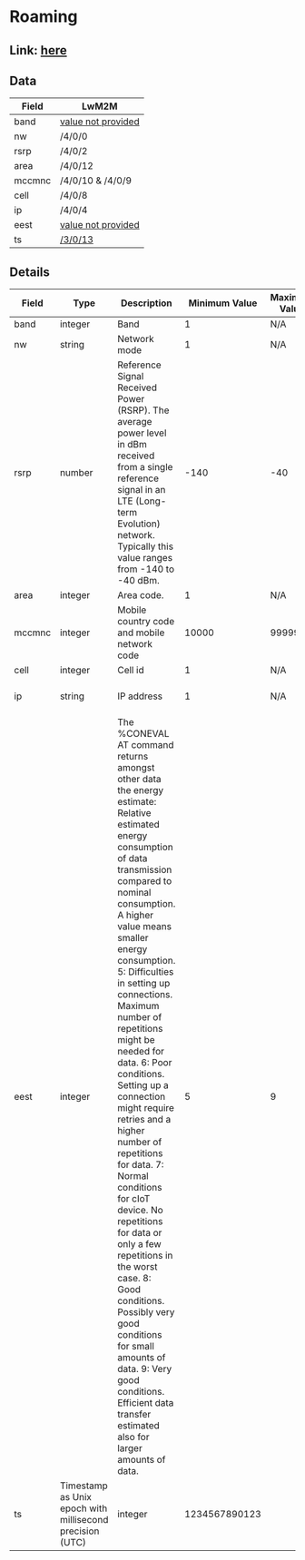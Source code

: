 # Roaming

## Link: [here](https://github.com/NordicSemiconductor/asset-tracker-cloud-docs/blob/saga/docs/cloud-protocol/Reported.ts)

## Data

| Field  | LwM2M                                                                              |
| ------ | ---------------------------------------------------------------------------------- |
| band   | [value not provided](../adr/004-nrf-asset-tracker-reported-values-not-provided.md) |
| nw     | /4/0/0                                                                             |
| rsrp   | /4/0/2                                                                             |
| area   | /4/0/12                                                                            |
| mccmnc | /4/0/10 & /4/0/9                                                                   |
| cell   | /4/0/8                                                                             |
| ip     | /4/0/4                                                                             |
| eest   | [value not provided](../adr/004-nrf-asset-tracker-reported-values-not-provided.md) |
| ts     | [/3/0/13](../adr/010-roam-timestamp-not-supported-by-lwm2m.md)                     |

## Details

| Field  | Type                                                     | Description                                                                                                                                                                                                                                                                                                                                                                                                                                                                                                                                                                                                                                                                                                                | Minimum Value | Maximum Value | Examples                                                                                  | Required |
| ------ | -------------------------------------------------------- | -------------------------------------------------------------------------------------------------------------------------------------------------------------------------------------------------------------------------------------------------------------------------------------------------------------------------------------------------------------------------------------------------------------------------------------------------------------------------------------------------------------------------------------------------------------------------------------------------------------------------------------------------------------------------------------------------------------------------- | ------------- | ------------- | ----------------------------------------------------------------------------------------- | -------- |
| band   | integer                                                  | Band                                                                                                                                                                                                                                                                                                                                                                                                                                                                                                                                                                                                                                                                                                                       | 1             | N/A           | 3                                                                                         | No       |
| nw     | string                                                   | Network mode                                                                                                                                                                                                                                                                                                                                                                                                                                                                                                                                                                                                                                                                                                               | 1             | N/A           | "LTE-M", "NB-IoT"                                                                         | Yes      |
| rsrp   | number                                                   | Reference Signal Received Power (RSRP). The average power level in dBm received from a single reference signal in an LTE (Long-term Evolution) network. Typically this value ranges from -140 to -40 dBm.                                                                                                                                                                                                                                                                                                                                                                                                                                                                                                                  | -140          | -40           | -97, -104                                                                                 | Yes      |
| area   | integer                                                  | Area code.                                                                                                                                                                                                                                                                                                                                                                                                                                                                                                                                                                                                                                                                                                                 | 1             | N/A           | 12                                                                                        | Yes      |
| mccmnc | integer                                                  | Mobile country code and mobile network code                                                                                                                                                                                                                                                                                                                                                                                                                                                                                                                                                                                                                                                                                | 10000         | 999999        | 24202, 310410                                                                             | Yes      |
| cell   | integer                                                  | Cell id                                                                                                                                                                                                                                                                                                                                                                                                                                                                                                                                                                                                                                                                                                                    | 1             | N/A           | 33703719                                                                                  | Yes      |
| ip     | string                                                   | IP address                                                                                                                                                                                                                                                                                                                                                                                                                                                                                                                                                                                                                                                                                                                 | 1             | N/A           | "10.81.183.99", "2001:0db8:85a3:0000:0000:8a2e:0370:7334", "2001:db8:85a3::8a2e:370:7334" | Yes      |
| eest   | integer                                                  | The %CONEVAL AT command returns amongst other data the energy estimate: Relative estimated energy consumption of data transmission compared to nominal consumption. A higher value means smaller energy consumption. 5: Difficulties in setting up connections. Maximum number of repetitions might be needed for data. 6: Poor conditions. Setting up a connection might require retries and a higher number of repetitions for data. 7: Normal conditions for cIoT device. No repetitions for data or only a few repetitions in the worst case. 8: Good conditions. Possibly very good conditions for small amounts of data. 9: Very good conditions. Efficient data transfer estimated also for larger amounts of data. | 5             | 9             | 5, 7                                                                                      | No       |
| ts     | Timestamp as Unix epoch with millisecond precision (UTC) | integer                                                                                                                                                                                                                                                                                                                                                                                                                                                                                                                                                                                                                                                                                                                    | 1234567890123 |               |                                                                                           | Yes      |
